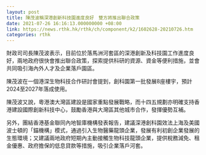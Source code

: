```yaml
---
layout: post
title: 陳茂波稱深港創新科技園進度良好　雙方將推出聯合政策
date: 2021-07-26 16:16:13.000000000 +08:00
link: https://news.rthk.hk/rthk/ch/component/k2/1602628-20210726.htm
categories: rthk
---
```


財政司司長陳茂波表示，目前位於落馬洲河套區的深港創新及科技園工作進度良好，兩地政府很快會推出聯合政策，探索提供科研的資源、資金等便利措施，並會共同吸引海內外人才及企業落戶園區。

陳茂波在一個港深生物科技合作研討會提到，創科園第一批發展8座樓宇，預計2024至2027年落成使用。

陳茂波又說，粵港澳大灣區建設是國家重點發展戰略，而十四五規劃亦明確支持香港建設國際創新科技中心，鼓勵香港與大灣區其他城市合作，發揮優勢互補。

另外，團結香港基金聯同內地智庫機構發表報告，建議深港創科園效法上海及美國波士頓的「錨機構」模式，通過引入生物醫藥龍頭企業，發展有利初創企業發展的生態環境；又建議兩地政府短期內主動接觸生物科技龍頭企業，提供稅務減免、租金優惠、政府擔保的低息貸款等措施，吸引企業落戶河套。
